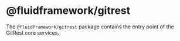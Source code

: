 # @fluidframework/gitrest

The `@fluidframework/gitrest` package contains the entry point of the GitRest core services.
